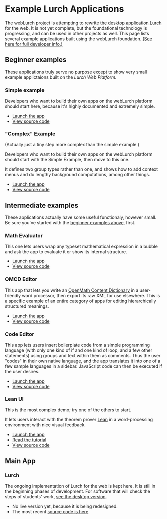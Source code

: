 
# Example Lurch Applications

The webLurch project is attempting to rewrite [the desktop application
Lurch](http://www.lurchmath.org/) for the web.  It is not yet complete, but
the foundational technology is progressing, and can be used in other
projects as well.  This page lists several example applications built using
the webLurch foundation.
[(See here for full developer info.)](developer.md)

## Beginner examples

These applications truly serve no purpose except to show very small example
applictaions built on the *Lurch Web Platform.*

### Simple example

Developers who want to build their own apps on the webLurch platform should
start here, because it's highly documented and extremely simple.

 * [Launch the app](https://lurchmath.github.io/lwp-example-simple)
 * [View source code](https://github.com/lurchmath/lwp-example-simple)

### "Complex" Example

(Actually just a tiny step more complex than the simple example.)

Developers who want to build their own apps on the webLurch platform should
start with the Simple Example, then move to this one.

It defines two group types rather than one, and shows how to
add context menus and do lengthy background computations,
among other things.

 * [Launch the app](https://lurchmath.github.io/lwp-example-complex)
 * [View source code](https://github.com/lurchmath/lwp-example-complex)

## Intermediate examples

These applications actually have some useful functionaly, however small.
Be sure you've started with the
[beginner examples above](#beginner-examples), first.

### Math Evaluator

This one lets users wrap any typeset mathematical expression in a bubble and
ask the app to evaluate it or show its internal structure.

 * [Launch the app](https://lurchmath.github.io/lwp-example-math)
 * [View source code](https://github.com/lurchmath/lwp-example-math)

### OMCD Editor

This app that lets you write an [OpenMath Content
Dictionary](http://www.openmath.org/cd/) in a user-friendly word processor,
then export its raw XML for use elsewhere. This is a specific example of an
entire category of apps for editing hierarchically structured meanings.

 * [Launch the app](https://lurchmath.github.io/lwp-example-openmath)
 * [View source code](https://github.com/lurchmath/lwp-example-openmath)

### Code Editor

This app lets users insert boilerplate code from a simple programming
language (with only one kind of if and one kind of loop, and a few other
statements) using groups and text within them as comments.  Thus the user
"codes" in their own native language, and the app translates it into one of
a few sample languages in a sidebar.  JavaScript code can then be executed
if the user desires.

 * [Launch the app](https://lurchmath.github.io/lwp-example-sidebar)
 * [View source code](https://github.com/lurchmath/lwp-example-sidebar)

### Lean UI

This is the most complex demo; try one of the others to start.

It lets users interact with the theorem prover
[Lean](https://leanprover.github.io) in a word-processing environment with
nice visual feedback.

 * [Launch the app](https://lurchmath.github.io/lwp-example-lean)
 * [Read the tutorial](https://lurchmath.github.io/lwp-example-lean/site)
 * [View source code](https://github.com/lurchmath/lwp-example-lean)

## Main App

### Lurch

The ongoing implementation of Lurch for the web is kept here.  It is still
in the beginning phases of development.  For software that will check the
steps of students' work, [see the desktop
version](http://www.lurchmath.org).

 * No live version yet, because it is being redesigned.
 * The most recent [source code is here](https://github.com/lurchmath/lurch/tree/master/source/main-app)
